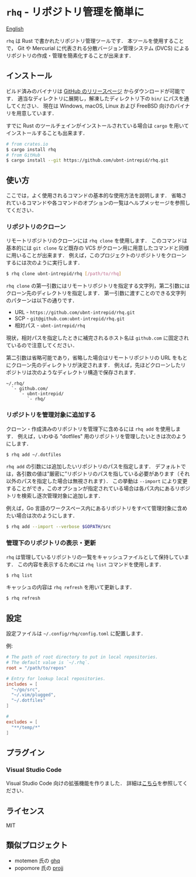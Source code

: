 # `rhq` - リポジトリ管理を簡単に

[English](README.md)

`rhq` は Rust で書かれたリポジトリ管理ツールです．
本ツールを使用することで， Git や Mercurial に代表される分散バージョン管理システム (DVCS) によるリポジトリの作成・管理を簡素化することが出来ます．

## インストール
ビルド済みのバイナリは [GitHub のリリースページ](https://github.com/ubnt-intrepid/rhq/releases) からダウンロードが可能です．
適当なディレクトリに展開し，解凍したディレクトリ下の `bin/` にパスを通してください．
現在は Windows, macOS, Linux および FreeBSD 向けのバイナリを用意しています．

すでに Rust のツールチェインがインストールされている場合は `cargo` を用いてインストールすることも出来ます．
```sh
# from crates.io
$ cargo install rhq
# from GitHub
$ cargo install --git https://github.com/ubnt-intrepid/rhq.git
```

## 使い方
ここでは，よく使用されるコマンドの基本的な使用方法を説明します．
省略されているコマンドや各コマンドのオプションの一覧はヘルプメッセージを参照してください．

### リポジトリのクローン
リモートリポジトリのクローンには `rhq clone` を使用します．
このコマンドは基本的には `git clone` など既存の VCS がクローン用に用意したコマンドと同様に用いることが出来ます．
例えば，このプロジェクトのリポジトリをクローンするには次のように実行します．
```sh
$ rhq clone ubnt-intrepid/rhq [/path/to/rhq]
```

`rhq clone` の第一引数にはリモートリポジトリを指定する文字列，第二引数にはクローン先のディレクトリを指定します．
第一引数に渡すことのできる文字列のパターンは以下の通りです．
* URL - `https://github.com/ubnt-intrepid/rhq.git`
* SCP - `git@github.com:ubnt-intrepid/rhq.git`
* 相対パス - `ubnt-intrepid/rhq`

現状，相対パスを指定したときに補完されるホスト名は `github.com` に固定されているので注意してください．

第二引数は省略可能であり，省略した場合はリモートリポジトリの URL をもとにクローン先のディレクトリが決定されます．
例えば，先ほどクローンしたリポジトリは次のようなディレクトリ構造で保存されます．
```
~/.rhq/
  `- github.com/
     `- ubnt-intrepid/
        `- rhq/
```

### リポジトリを管理対象に追加する
クローン・作成済みのリポジトリを管理下に含めるには `rhq add` を使用します．
例えば，いわゆる "dotfiles" 用のリポジトリを管理したいときは次のようにします．
```sh
$ rhq add ~/.dotfiles
```

`rhq add` の引数には追加したいリポジトリのパスを指定します．
デフォルトでは，各引数の値は”厳密に”リポジトリのパスを指している必要があります（それ以外のパスを指定した場合は無視されます）．
この挙動は `--import` により変更することができ，このオプションが指定されている場合は各パス内にあるリポジトリを検索し逐次管理対象に追加します．

例えば，Go 言語のワークスペース内にあるリポジトリをすべて管理対象に含めたい場合は次のようにします．
```sh
$ rhq add --import --verbose $GOPATH/src
```


### 管理下のリポジトリの表示・更新
`rhq` は管理しているリポジトリの一覧をキャッシュファイルとして保持しています．
この内容を表示するためには `rhq list` コマンドを使用します．
```sh
$ rhq list
```

キャッシュの内容は `rhq refresh` を用いて更新します．
```sh
$ rhq refresh
```

## 設定
設定ファイルは `~/.config/rhq/config.toml` に配置します．

例:
```toml
# The path of root directory to put in local repositories.
# The default value is `~/.rhq`.
root = "/path/to/repos"  

# Entry for lookup local repositories.
includes = [
  "~/go/src",
  "~/.vim/plugged",
  "~/.dotfiles"
]

# 
excludes = [
  "**/temp/*"
]
```

## プラグイン

### Visual Studio Code
Visual Studio Code 向けの拡張機能を作りました．
詳細は[こちら](https://marketplace.visualstudio.com/items?itemName=ubnt-intrepid.vscode-rhq)を参照してください．


## ライセンス
MIT

## 類似プロジェクト
* motemen 氏の [ghq](https://github.com/motemen/ghq)
* popomore 氏の [projj](https://github.com/popomore/projj)